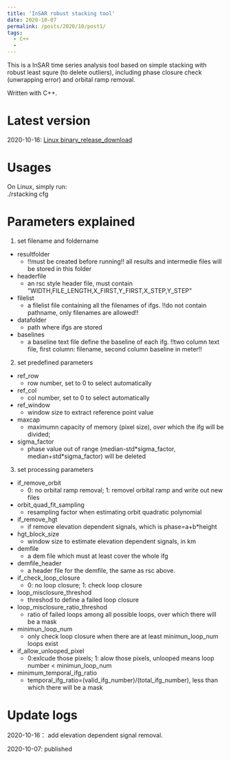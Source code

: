 ```yaml
---
title: 'InSAR robust stacking tool'
date: 2020-10-07
permalink: /posts/2020/10/post1/
tags:
  - C++
  - 
---
```


This is a InSAR time series analysis tool based on simple stacking with robust least squre (to delete outliers), including phase closure check (unwrapping error) and orbital ramp removal.  

Written with C++. 

Latest version
======
2020-10-16: [Linux binary_release_download](http://www.gacos.net/pub/share/software/rstacking_20201024.zip)


Usages
======
On Linux, simply run:  
./rstacking cfg  

Parameters explained
======
1. set filename and foldername  
- resultfolder
  - !!must be created before running!! all results and intermedie files will be stored in this folder  
- headerfile
  - an rsc style header file, must contain "WIDTH,FILE_LENGTH,X_FIRST,Y_FIRST,X_STEP,Y_STEP"  
- filelist
  - a filelist file containing all the filenames of ifgs. !!do not contain pathname, only filenames are allowed!!  
- datafolder
  - path where ifgs are stored  
- baselines
  - a baseline text file define the baseline of each ifg. !!two column text file, first column: filename, second column baseline in meter!!  

2. set predefined parameters  
- ref_row
  - row number, set to 0 to select automatically   
- ref_col
  - col number, set to 0 to select automatically  
- ref_window
  - window size to extract reference point value  
- maxcap 
  - maximumn capacity of memory (pixel size), over which the ifg will be divided;  
- sigma_factor 
  - phase value out of range (median-std\*sigma_factor, median+std\*sigma_factor) will be deleted

3. set processing parameters  
- if_remove_orbit
  - 0: no orbital ramp removal; 1: removel orbital ramp and write out new files  
- orbit_quad_fit_sampling
  - resampling factor when estimating orbit quadratic polynomial 
- if_remove_hgt 
  - if remove elevation dependent signals, which is phase=a+b\*height
- hgt_block_size 
  - window size to estimate elevation dependent signals, in km
- demfile 
  - a dem file which must at least cover the whole ifg 
- demfile_header 
  - a header file for the demfile, the same as rsc above. 
- if_check_loop_closure
  - 0: no loop closure; 1: check loop closure  
- loop_misclosure_threshod
  - threshod to define a failed loop closure  
- loop_misclosure_ratio_threshod
  - ratio of failed loops among all possible loops, over which there will be a mask  
- minimun_loop_num
  - only check loop closure when there are at least minimun_loop_num loops exist  
- if_allow_unlooped_pixel
  - 0:exlcude those pixels; 1: alow those pixels, unlooped means loop number < minimun_loop_num   
- minimum_temporal_ifg_ratio
  - temporal_ifg_ratio=(valid_ifg_number)/(total_ifg_number), less than which there will be a mask  

Update logs
======
2020-10-16： add elevation dependent signal removal.

2020-10-07: published  
